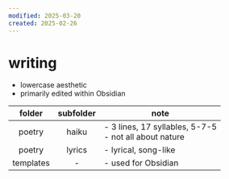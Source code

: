 ```yaml
---
modified: 2025-03-20
created: 2025-02-26
---
```


# writing

- lowercase aesthetic
- primarily edited within Obsidian

|  folder   | subfolder | note                                                     |
| :-------: | :-------: | -------------------------------------------------------- |
|  poetry   |   haiku   | - 3 lines, 17 syllables, 5-7-5<br>- not all about nature |
|  poetry   |  lyrics   | - lyrical, song-like                                     |
| templates |     -     | - used for Obsidian                                      |
